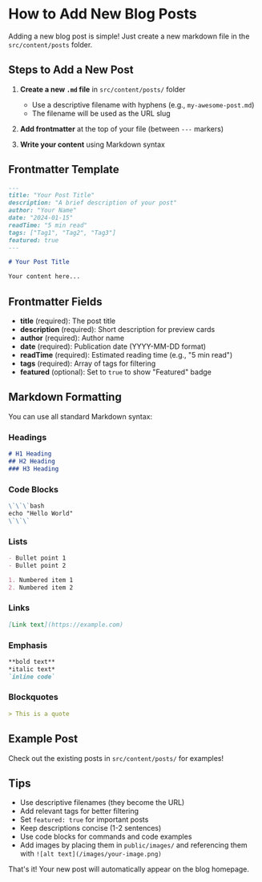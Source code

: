 # How to Add New Blog Posts

Adding a new blog post is simple! Just create a new markdown file in the `src/content/posts` folder.

## Steps to Add a New Post

1. **Create a new `.md` file** in `src/content/posts/` folder
   - Use a descriptive filename with hyphens (e.g., `my-awesome-post.md`)
   - The filename will be used as the URL slug

2. **Add frontmatter** at the top of your file (between `---` markers)

3. **Write your content** using Markdown syntax

## Frontmatter Template

```markdown
---
title: "Your Post Title"
description: "A brief description of your post"
author: "Your Name"
date: "2024-01-15"
readTime: "5 min read"
tags: ["Tag1", "Tag2", "Tag3"]
featured: true
---

# Your Post Title

Your content here...
```

## Frontmatter Fields

- **title** (required): The post title
- **description** (required): Short description for preview cards
- **author** (required): Author name
- **date** (required): Publication date (YYYY-MM-DD format)
- **readTime** (required): Estimated reading time (e.g., "5 min read")
- **tags** (required): Array of tags for filtering
- **featured** (optional): Set to `true` to show "Featured" badge

## Markdown Formatting

You can use all standard Markdown syntax:

### Headings
```markdown
# H1 Heading
## H2 Heading
### H3 Heading
```

### Code Blocks
```markdown
\`\`\`bash
echo "Hello World"
\`\`\`
```

### Lists
```markdown
- Bullet point 1
- Bullet point 2

1. Numbered item 1
2. Numbered item 2
```

### Links
```markdown
[Link text](https://example.com)
```

### Emphasis
```markdown
**bold text**
*italic text*
`inline code`
```

### Blockquotes
```markdown
> This is a quote
```

## Example Post

Check out the existing posts in `src/content/posts/` for examples!

## Tips

- Use descriptive filenames (they become the URL)
- Add relevant tags for better filtering
- Set `featured: true` for important posts
- Keep descriptions concise (1-2 sentences)
- Use code blocks for commands and code examples
- Add images by placing them in `public/images/` and referencing them with `![alt text](/images/your-image.png)`

That's it! Your new post will automatically appear on the blog homepage.
